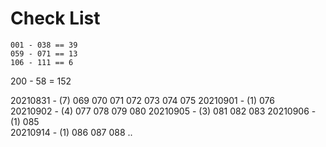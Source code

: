 # Check List
```
001 - 038 == 39
059 - 071 == 13
106 - 111 == 6
```
200 - 58 = 152


20210831 - (7)  069 070 071 072 073 074 075
20210901 - (1)  076       
20210902 - (4)  077 078 079 080
20210905 - (3)  081 082 083
20210906 - (1)  085              
20210914 - (1)  086 087 088
.. 
      